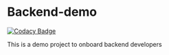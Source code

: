 # Backend-demo

[![Codacy Badge](https://api.codacy.com/project/badge/Grade/6f0c95e0035742e89f94ee9e097435dd)](https://app.codacy.com/gh/PSF-ICT-CELL/backend-demo?utm_source=github.com&utm_medium=referral&utm_content=PSF-ICT-CELL/backend-demo&utm_campaign=Badge_Grade_Dashboard)

This is a demo project to onboard backend developers
